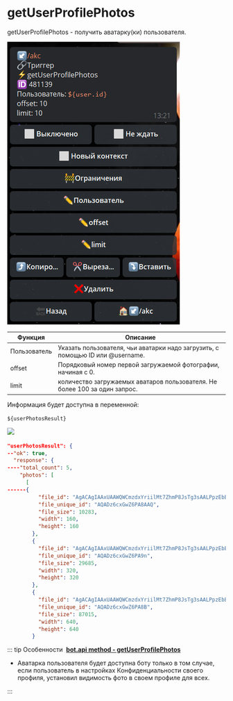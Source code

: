 # getUserProfilePhotos

getUserProfilePhotos - получить аватарку(ки) пользователя.

![](./1.png)

| Функция | Описание |
| --- | --- |
| Пользователь | Указать пользователя, чьи аватарки надо загрузить, с помощью ID или @username. |
| offset | Порядковый номер первой загружаемой фотографии, начиная с 0. |
| limit | количество загружаемых аватаров пользователя. Не более 100 за один запрос. |

Информация будет доступна в переменной:

```${userPhotosResult}```

![](./2.png)

```json
"userPhotosResult": {
--"ok": true,
  "response": {
----"total_count": 5,
    "photos": [
      [
------{
          "file_id": "AgACAgIAAxUAAWQWCmzdxYriilMt7ZhmP8JsTg3sAALPpzEbBno8D8nxBOnctnLQAQADAgADYQADLwQ",
          "file_unique_id": "AQADz6cxGwZ6PA8AAQ",
          "file_size": 10283,
          "width": 160,
          "height": 160
        },
        {
          "file_id": "AgACAgIAAxUAAWQWCmzdxYriilMt7ZhmP8JsTg3sAALPpzEbBno8D8nxBOnctnLQAQADAgADYgADLwQ",
          "file_unique_id": "AQADz6cxGwZ6PA9n",
          "file_size": 29685,
          "width": 320,
          "height": 320
        },
        {
          "file_id": "AgACAgIAAxUAAWQWCmzdxYriilMt7ZhmP8JsTg3sAALPpzEbBno8D8nxBOnctnLQAQADAgADYwADLwQ",
          "file_unique_id": "AQADz6cxGwZ6PA8B",
          "file_size": 87015,
          "width": 640,
          "height": 640
        }
```


::: tip  Особенности
️
**[bot.api method - getUserProfilePhotos](https://core.telegram.org/bots/api#getuserprofilephotos)**

* Аватарка пользователя будет доступна боту только в том случае, если пользователь в настройках Конфиденциальности своего профиля, установил видимость фото в своем профиле для всех.

:::





